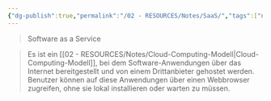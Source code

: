 ```yaml
---
{"dg-publish":true,"permalink":"/02 - RESOURCES/Notes/SaaS/","tags":["netzwerk"],"noteIcon":"","updated":"2024-07-10T14:05:29.000+02:00"}
---
```


> Software as a Service

> Es ist ein [[02 - RESOURCES/Notes/Cloud-Computing-Modell\|Cloud-Computing-Modell]], bei dem Software-Anwendungen über das Internet bereitgestellt und von einem Drittanbieter gehostet werden. Benutzer können auf diese Anwendungen über einen Webbrowser zugreifen, ohne sie lokal installieren oder warten zu müssen.